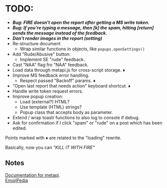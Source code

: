 # TODO:
* ___Bug: FIRE doesn't open the report after getting a MS write token.___
* ___Bug: If you’re typing a message, then [k] the spam, hitting [return] sends the message instead of the feedback.___
* ___Don't render images in the report (setting)___
* Re-structure document
  * Wrap similar functions in objects, like `popups.openSettings()`
* Add "Rude/Abusive" button:
  * Implement SE "rude" feedback.
* Cast "NAA" flag fro "NAA" feedback.
* Load data through metapi.js for cross-script storage. &diams;
* Improve MS feedback error handling.
  * Respect passed "Backoff" params. &diams;
* "Open last report that needs action" keyboard shortcut. &diams;
* Handle write token request errors.
* Improve popup creation:
  * Load (external?) HTML?
  * Use template (HTML) strings?
  * Popup class that accepts body as parameter.
* Extend / wrap toastr functions to also log to console if debug.
* Ask for confirmation if I click "spam" or "rude" on a post which has been edited.

Points marked with &diams; are related to the "loading" rewrite.

Basically, now you can _"KILL IT WITH FIRE"_

## Notes

[Documentation for metapi](https://github.com/Charcoal-SE/userscripts/wiki/metapi-API-documentation).  
[EmojiPedia](http://emojipedia.org/f)

<!--- http://stackapps.com/apps/oauth/view/9136 --->
<!--- "🗳️" "💣" "🏷️" "🛡️" --->
<!---
I've just updated [FIRE](https://github.com/Charcoal-SE/userscripts/tree/master/fire) to [`version`](https://raw.githubusercontent.com/Charcoal-SE/Userscripts/master/fire/fire.user.js)!
--->
